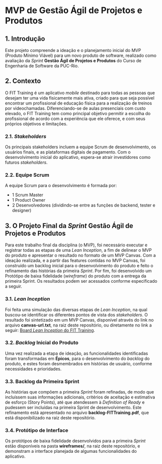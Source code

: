 # MVP de Gestão Ágil de Projetos e Produtos

## 1. Introdução

Este projeto compreende a ideação e o planejamento inicial do MVP (Produto Mínimo Viável) para um novo produto de software, realizado como avaliação da _Sprint_ **Gestão Ágil de Projetos e Produtos** do Curso de Engenharia de Software da PUC-Rio.

## 2. Contexto

O FIT Training é um aplicativo *mobile* destinado para todas as pessoas que desejam ter uma vida fisicamente mais ativa, criado para que seja possível encontrar um profissional de educação física para a realização de treinos por videochamadas. 
Diferenciando-se de aulas presenciais com custo elevado, o FIT Training tem como principal objetivo permitir a escolha do profissional de acordo com a experiência que ele oferece, e com seus próprios objetivos e limitações.

### 2.1. *Stakeholders*

Os principais stakeholders incluem a equipe Scrum de desenvolvimento, os usuários finais, e as plataformas digitais de pagamento. Com o desenvolvimento inicial do aplicativo, espera-se atrair investidores como futuros *stakeholders*. 

### 2.2. Equipe Scrum

A equipe Scrum para o desenvolvimento é formada por:
- 1 Scrum Master
- 1 Product Owner
- 2 Desenvolvedores (dividindo-se entre as funções de backend, tester e designer)

## 3. O Projeto Final da _Sprint_ **Gestão Ágil de Projetos e Produtos**
Para este trabalho final da disciplina (o MVP), foi necessário executar e registrar todas as etapas de uma *Lean Inception*, a fim de delinear o MVP do produto e apresentar o resultado no formato de um MVP Canvas. 
Com a ideação realizada, e a partir das features contidas no MVP Canvas, foi construído um backlog inicial para o desenvolvimento do produto e feito o refinamento das histórias da primeira *Sprint*. 
Por fim, foi desenvolvido um Protótipo de baixa fidelidade (*wireframe*) do produto com a entrega da primeira Sprint. Os resultados podem ser acessados conforme especificado a seguir.

### 3.1. *Lean Inception*

Foi feita uma simulação das diversas etapas de *Lean Inception*, na qual buscou-se identificar os diferentes pontos de vista dos *stakeholders*. O resultado foi sintetizado em um MVP Canvas, disponível através do link no arquivo **canvas-url.txt**, na raiz deste repositório, ou diretamente no link a seguir:
 [Board *Lean Inception* do FIT Training](https://miro.com/app/board/uXjVJCLXYR0=/?share_link_id=316303249814).

### 3.2. *Backlog* Inicial do Produto

Uma vez realizada a etapa de ideação, as funcionalidades identificadas foram transformadas em **Épicos**, para o desenvolvimento do *backlog* do produto, e estes foram desmembrados em histórias de usuário, conforme necessidades e prioridades.

### 3.3. Backlog da Primeira Sprint

As histórias que compõem a primeira *Sprint* foram refinadas, de modo que incluíssem suas informações adicionais, critérios de aceitação e estimativa de esforço (Story Points), até que atendessem à *Definition of Ready* e pudessem ser incluídas na primeira Sprint de desenvolvimento. Este refinamento está apresentado no arquivo **backlog-FITTraining.pdf**, que está disponibilizado na raiz deste repositório.

### 3.4. Protótipo de Interface

Os protótipos de baixa fidelidade desenvolvidos para a primeira *Sprint* estão disponíveis na pasta **wireframes/**, na raiz deste repositório, e demonstram a interface planejada de algumas funcionalidades do aplicativo.
